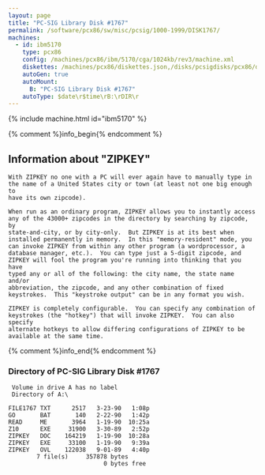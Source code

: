 ```yaml
---
layout: page
title: "PC-SIG Library Disk #1767"
permalink: /software/pcx86/sw/misc/pcsig/1000-1999/DISK1767/
machines:
  - id: ibm5170
    type: pcx86
    config: /machines/pcx86/ibm/5170/cga/1024kb/rev3/machine.xml
    diskettes: /machines/pcx86/diskettes.json,/disks/pcsigdisks/pcx86/diskettes.json
    autoGen: true
    autoMount:
      B: "PC-SIG Library Disk #1767"
    autoType: $date\r$time\rB:\rDIR\r
---
```


{% include machine.html id="ibm5170" %}

{% comment %}info_begin{% endcomment %}

## Information about "ZIPKEY"

    With ZIPKEY no one with a PC will ever again have to manually type in
    the name of a United States city or town (at least not one big enough to
    have its own zipcode).
    
    When run as an ordinary program, ZIPKEY allows you to instantly access
    any of the 43000+ zipcodes in the directory by searching by zipcode, by
    state-and-city, or by city-only.  But ZIPKEY is at its best when
    installed permanently in memory.  In this "memory-resident" mode, you
    can invoke ZIPKEY from within any other program (a wordprocessor, a
    database manager, etc.).  You can type just a 5-digit zipcode, and
    ZIPKEY will fool the program you're running into thinking that you have
    typed any or all of the following: the city name, the state name and/or
    abbreviation, the zipcode, and any other combination of fixed
    keystrokes.  This "keystroke output" can be in any format you wish.
    
    ZIPKEY is completely configurable.  You can specify any combination of
    keystrokes (the "hotkey") that will invoke ZIPKEY.  You can also
    specify
    alternate hotkeys to allow differing configurations of ZIPKEY to be
    available at the same time.
{% comment %}info_end{% endcomment %}


### Directory of PC-SIG Library Disk #1767

     Volume in drive A has no label
     Directory of A:\

    FILE1767 TXT      2517   3-23-90   1:08p
    GO       BAT       140   2-22-90   1:42p
    READ     ME       3964   1-19-90  10:25a
    Z10      EXE     31900   3-30-89   2:52p
    ZIPKEY   DOC    164219   1-19-90  10:28a
    ZIPKEY   EXE     33100   1-19-90   9:39a
    ZIPKEY   OVL    122038   9-01-89   4:40p
            7 file(s)     357878 bytes
                               0 bytes free
